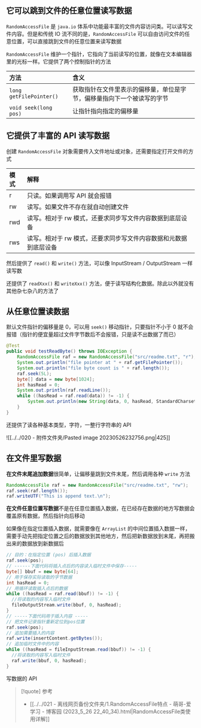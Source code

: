 
## 它可以跳到文件的任意位置读写数据

`RandomAccessFile` 是 `java.io` 体系中功能最丰富的文件内容访问类。可以读写文件内容。但是和传统 IO 流不同的是，`RandomAccessFile` 可以自由访问文件的任意位置，可以直接跳到文件的任意位置来读写数据

`RandomAccessFile` 维护一个指针，它指向了当前读写的位置，就像在文本编辑器里的光标一样。它提供了两个控制指针的方法


| 方法                    | 含义                                                                   |
|:----------------------- |:---------------------------------------------------------------------- |
| `long getFilePointer()` | 获取指针在文件里表示的偏移量，单位是字节，偏移量指向下一个被读写的字节 |
| `void seek(long pos)`   |让指针指向指定的偏移量|

## 它提供了丰富的 API 读写数据

创建 `RandomAccessFile` 对象需要传入文件地址或对象，还需要指定打开文件的方式

|模式|解释|
|:--|:--|
|r|只读。如果调用写 API 就会报错|
|rw|读写。如果文件不存在就自动创建文件|
|rwd|读写。相对于 rw 模式，还要求同步写文件内容数据到底层设备|
|rws|读写。相对于 rw 模式，还要求同步写文件内容数据和元数据到底层设备|

然后提供了 `read()` 和 `write()` 方法，可以像 InputStream / OutputStream 一样读写数

还提供了 `readXxx()` 和 `writeXxx()` 方法，便于读写结构化数据。除此以外就没有其他杂七杂八的方法了


## 从任意位置读数据

默认文件指针的偏移量是 0，可以用 `seek()` 移动指针，只要指针不小于 0 就不会报错（指针的便宜量超过文件字节数后不会报错，只是读不出数据了而已）

```java
@Test  
public void testReadByte() throws IOException {  
    RandomAccessFile raf = new RandomAccessFile("src/readme.txt", "r");  
    System.out.println("file pointer at " + raf.getFilePointer());  
    System.out.println("file byte count is " + raf.length());  
    raf.seek(5L);
    byte[] data = new byte[1024];  
    int hasRead = 0;  
    System.out.println(raf.readLine());  
    while ((hasRead = raf.read(data)) != -1) {  
        System.out.println(new String(data, 0, hasRead, StandardCharsets.UTF_8));  
    }  
}
```

还提供了读各种基本类型，字符，一整行字符串的 API

![[../../020 - 附件文件夹/Pasted image 20230526232756.png|425]]

## 在文件里写数据

**在文件末尾追加数据**很简单，让偏移量跳到文件末尾，然后调用各种 `write` 方法

```java
RandomAccessFile raf = new RandomAccessFile("src/readme.txt", "rw");
raf.seek(raf.length());  
raf.writeUTF("This is append text.\n");
```

**在文件任意位置写数据**不是在任意位置插入数据，在已经存在数据的地方写数据会覆盖原有数据，然后指针向后移动

如果像在指定位置插入数据，就需要像在 `ArrayList` 的中间位置插入数据一样，需要手动先把指定位置之后的数据放到其他地方，然后把新数据放到末尾，再把搬出来的数据放到新数据后

```java
// 目的：在指定位置 (pos) 后插入数据
raf.seek(pos);
// ------下面代码将插入点后的内容读入临时文件中保存-----
byte[] bbuf = new byte[64];
// 用于保存实际读取的字节数据
int hasRead = 0;
// 用循环读取插入点后的数据
while ((hasRead = raf.read(bbuf)) != -1) {
  //将读取的内容写入临时文件
  fileOutputStream.write(bbuf, 0, hasRead);
}
// -----下面代码用于插入内容 -----
// 把文件记录指针重新定位到pos位置
raf.seek(pos);
// 追加需要插入的内容
raf.write(insertContent.getBytes());
// 追加临时文件中的内容
while ((hasRead = fileInputStream.read(bbuf)) != -1) {
  //将读取的内容写入临时文件
  raf.write(bbuf, 0, hasRead);
}
```

写数据的 API 

> [!quote] 参考
> - [[../../021 - 离线网页备份文件夹/1.RandomAccessFile特点 - 萌哥-爱学习 - 博客园 (2023_5_26 22_40_34).html|RandomAccessFile类使用详解]]
